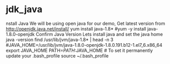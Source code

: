 # jdk_java
nstall Java We will be using open java for our demo, Get latest version from http://openjdk.java.net/install/  yum install java-1.8* #yum -y install java-1.8.0-openjdk Confirm Java Version Lets install java and set the java home  java -version find /usr/lib/jvm/java-1.8* | head -n 3 #JAVA_HOME=/usr/lib/jvm/java-1.8.0-openjdk-1.8.0.191.b12-1.el7_6.x86_64 export JAVA_HOME PATH=$PATH:$JAVA_HOME # To set it permanently update your .bash_profile source ~/.bash_profile
